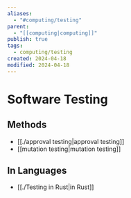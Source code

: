 ```yaml
---
aliases:
  - "#computing/testing"
parent:
  - "[[computing|computing]]"
publish: true
tags:
  - computing/testing
created: 2024-04-18
modified: 2024-04-18
---
```

# Software Testing
## Methods
- [[./approval testing|approval testing]]
- [[mutation testing|mutation testing]]

## In Languages
- [[./Testing in Rust|in Rust]]